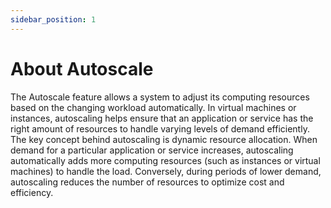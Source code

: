 ```yaml
---
sidebar_position: 1
---
```

# About Autoscale
The Autoscale feature allows a system to adjust its computing resources based on the changing workload automatically. In virtual machines or instances, autoscaling helps ensure that an application or service has the right amount of resources to handle varying levels of demand efficiently. The key concept behind autoscaling is dynamic resource allocation. When demand for a particular application or service increases, autoscaling automatically adds more computing resources (such as instances or virtual machines) to handle the load. Conversely, during periods of lower demand, autoscaling reduces the number of resources to optimize cost and efficiency.


